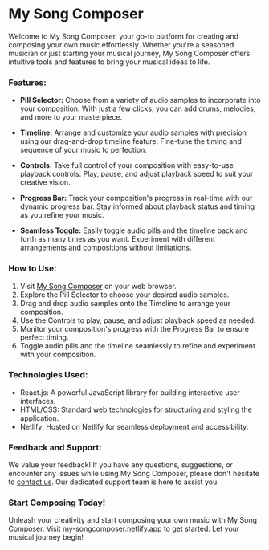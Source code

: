 # My Song Composer

Welcome to My Song Composer, your go-to platform for creating and composing your own music effortlessly. Whether you're a seasoned musician or just starting your musical journey, My Song Composer offers intuitive tools and features to bring your musical ideas to life.

### Features:

- **Pill Selector:** Choose from a variety of audio samples to incorporate into your composition. With just a few clicks, you can add drums, melodies, and more to your masterpiece.

- **Timeline:** Arrange and customize your audio samples with precision using our drag-and-drop timeline feature. Fine-tune the timing and sequence of your music to perfection.

- **Controls:** Take full control of your composition with easy-to-use playback controls. Play, pause, and adjust playback speed to suit your creative vision.

- **Progress Bar:** Track your composition's progress in real-time with our dynamic progress bar. Stay informed about playback status and timing as you refine your music.

- **Seamless Toggle:** Easily toggle audio pills and the timeline back and forth as many times as you want. Experiment with different arrangements and compositions without limitations.

### How to Use:

1. Visit [My Song Composer](https://my-songcomposer.netlify.app) on your web browser.
2. Explore the Pill Selector to choose your desired audio samples.
3. Drag and drop audio samples onto the Timeline to arrange your composition.
4. Use the Controls to play, pause, and adjust playback speed as needed.
5. Monitor your composition's progress with the Progress Bar to ensure perfect timing.
6. Toggle audio pills and the timeline seamlessly to refine and experiment with your composition.

### Technologies Used:

- React.js: A powerful JavaScript library for building interactive user interfaces.
- HTML/CSS: Standard web technologies for structuring and styling the application.
- Netlify: Hosted on Netlify for seamless deployment and accessibility.

### Feedback and Support:

We value your feedback! If you have any questions, suggestions, or encounter any issues while using My Song Composer, please don't hesitate to [contact us](mailto:info@my-songcomposer.com). Our dedicated support team is here to assist you.

### Start Composing Today!

Unleash your creativity and start composing your own music with My Song Composer. Visit [my-songcomposer.netlify.app](https://my-songcomposer.netlify.app) to get started. Let your musical journey begin!